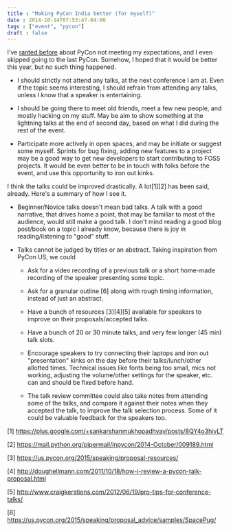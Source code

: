 ```yaml
---
title : "Making PyCon India better (for myself)"
date : 2014-10-14T07:53:47-04:00
tags : ["event", "pycon"]
draft : false
---
```


I've [ranted before](./notes-from-pycon.html) about PyCon not meeting my expectations, and I even skipped
going to the last PyCon.  Somehow, I hoped that it would be better this year,
but no such thing happened.

-   I should strictly not attend any talks, at the next conference I am at.  Even
    if the topic seems interesting, I should refrain from attending any talks,
    unless I know that a speaker is entertaining.

-   I should be going there to meet old friends, meet a few new people, and
    mostly hacking on my stuff.  May be aim to show something at the lightning
    talks at the end of second day, based on what I did during the rest of the
    event.

-   Participate more actively in open spaces, and may be initiate or suggest some
    myself.  Sprints for bug fixing, adding new features to a project may be a
    good way to get new developers to start contributing to FOSS projects.  It
    would be even better to be in touch with folks before the event, and use this
    opportunity to iron out kinks.

I think the talks could be improved drastically. A lot[1][2] has been said,
already.  Here's a summary of how I see it.

-   Beginner/Novice talks doesn't mean bad talks.  A talk with a good narrative,
    that drives home a point, that may be familiar to most of the audience, would
    still make a good talk.  I don't mind reading a good blog post/book on a
    topic I already know, because there is joy in reading/listening to "good"
    stuff.

-   Talks cannot be judged by titles or an abstract.  Taking inspiration from
    PyCon US, we could
    -   Ask for a video recording of a previous talk or a short home-made
        recording of the speaker presenting some topic.

    -   Ask for a granular outline [6] along with rough timing information, instead of
        just an abstract.

    -   Have a bunch of resources [3][4][5] available for speakers to improve on their
        proposals/accepted talks.

    -   Have a bunch of 20 or 30 minute talks, and very few longer (45 min) talk
        slots.

    -   Encourage speakers to try connecting their laptops and iron out
        "presentation" kinks on the day before their talks/lunch/other allotted
        times. Technical issues like fonts being too small, mics not working,
        adjusting the volume/other settings for the speaker, etc. can and should be
        fixed before hand.

    -   The talk review committee could also take notes from attending some of the
        talks, and compare it against their notes when they accepted the talk, to
        improve the talk selection process.  Some of it could be valuable feedback
        for the speakers too.

[1] <https://plus.google.com/+sankarshanmukhopadhyay/posts/8QY4o3hiyLT>

[2] <https://mail.python.org/pipermail/inpycon/2014-October/009189.html>

[3] <https://us.pycon.org/2015/speaking/proposal-resources/>

[4] <http://doughellmann.com/2011/10/18/how-i-review-a-pycon-talk-proposal.html>

[5] <http://www.craigkerstiens.com/2012/06/19/pro-tips-for-conference-talks/>

[6] <https://us.pycon.org/2015/speaking/proposal_advice/samples/SpacePug/>
